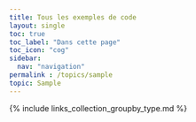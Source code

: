 ```yaml
---
title: Tous les exemples de code
layout: single
toc: true
toc_label: "Dans cette page"
toc_icon: "cog"
sidebar:
  nav: "navigation"
permalink : /topics/sample
topic: Sample 
---
```


{% include links_collection_groupby_type.md %}